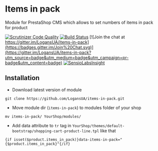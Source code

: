 # Items in pack
Module for PrestaShop CMS which allows to set numbers of items in pack for product

[![Scrutinizer Code Quality](https://scrutinizer-ci.com/g/LogansUA/items-in-pack/badges/quality-score.png?b=master)](https://scrutinizer-ci.com/g/LogansUA/items-in-pack/?branch=master)
[![Build Status](https://scrutinizer-ci.com/g/LogansUA/items-in-pack/badges/build.png?b=master)](https://scrutinizer-ci.com/g/LogansUA/items-in-pack/build-status/master)
[![Join the chat at https://gitter.im/LogansUA/items-in-pack](https://badges.gitter.im/Join%20Chat.svg)](https://gitter.im/LogansUA/items-in-pack?utm_source=badge&utm_medium=badge&utm_campaign=pr-badge&utm_content=badge)
[![SensioLabsInsight](https://insight.sensiolabs.com/projects/0bcb0708-5e9d-4e9d-9cd9-a0ef3577ca59/mini.png)](https://insight.sensiolabs.com/projects/0bcb0708-5e9d-4e9d-9cd9-a0ef3577ca59)

## Installation
* Download latest version of module
```
git clone https://github.com/LogansUA/items-in-pack.git
```
* Move module dir (`items-in-pack`) to modules folder of your shop
```
mv items-in-pack/ YourShop/modules/
```
* Add data attribute to `tr` tag in `YourShop/themes/default-bootstrap/shopping-cart-product-line.tpl` like that
```
{if isset($product.items_in_pack)}data-items-in-pack="{$product.items_in_pack}"{/if}
```
